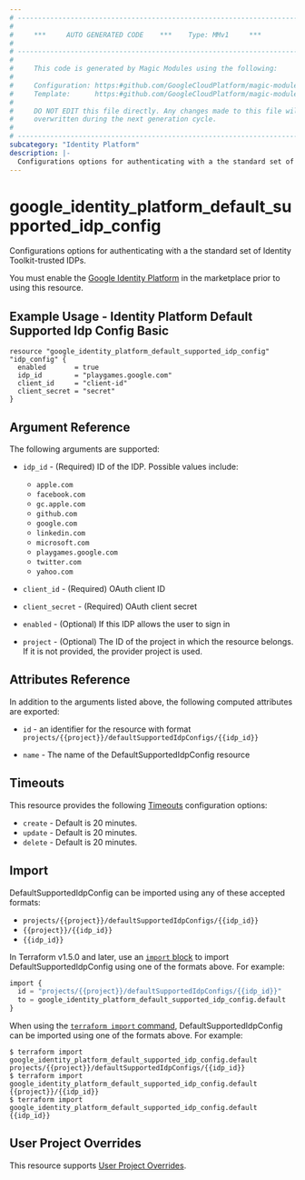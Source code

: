 ```yaml
---
# ----------------------------------------------------------------------------
#
#     ***     AUTO GENERATED CODE    ***    Type: MMv1     ***
#
# ----------------------------------------------------------------------------
#
#     This code is generated by Magic Modules using the following:
#
#     Configuration: https:#github.com/GoogleCloudPlatform/magic-modules/tree/main/mmv1/products/identityplatform/DefaultSupportedIdpConfig.yaml
#     Template:      https:#github.com/GoogleCloudPlatform/magic-modules/tree/main/mmv1/templates/terraform/resource.html.markdown.tmpl
#
#     DO NOT EDIT this file directly. Any changes made to this file will be
#     overwritten during the next generation cycle.
#
# ----------------------------------------------------------------------------
subcategory: "Identity Platform"
description: |-
  Configurations options for authenticating with a the standard set of Identity Toolkit-trusted IDPs.
---
```


# google_identity_platform_default_supported_idp_config

Configurations options for authenticating with a the standard set of Identity Toolkit-trusted IDPs.

You must enable the
[Google Identity Platform](https://console.cloud.google.com/marketplace/details/google-cloud-platform/customer-identity) in
the marketplace prior to using this resource.



## Example Usage - Identity Platform Default Supported Idp Config Basic


```hcl
resource "google_identity_platform_default_supported_idp_config" "idp_config" {
  enabled       = true
  idp_id        = "playgames.google.com"
  client_id     = "client-id"
  client_secret = "secret"
}
```

## Argument Reference

The following arguments are supported:


* `idp_id` -
  (Required)
  ID of the IDP. Possible values include:
  * `apple.com`
  * `facebook.com`
  * `gc.apple.com`
  * `github.com`
  * `google.com`
  * `linkedin.com`
  * `microsoft.com`
  * `playgames.google.com`
  * `twitter.com`
  * `yahoo.com`

* `client_id` -
  (Required)
  OAuth client ID

* `client_secret` -
  (Required)
  OAuth client secret


* `enabled` -
  (Optional)
  If this IDP allows the user to sign in

* `project` - (Optional) The ID of the project in which the resource belongs.
    If it is not provided, the provider project is used.



## Attributes Reference

In addition to the arguments listed above, the following computed attributes are exported:

* `id` - an identifier for the resource with format `projects/{{project}}/defaultSupportedIdpConfigs/{{idp_id}}`

* `name` -
  The name of the DefaultSupportedIdpConfig resource


## Timeouts

This resource provides the following
[Timeouts](https://developer.hashicorp.com/terraform/plugin/sdkv2/resources/retries-and-customizable-timeouts) configuration options:

- `create` - Default is 20 minutes.
- `update` - Default is 20 minutes.
- `delete` - Default is 20 minutes.

## Import


DefaultSupportedIdpConfig can be imported using any of these accepted formats:

* `projects/{{project}}/defaultSupportedIdpConfigs/{{idp_id}}`
* `{{project}}/{{idp_id}}`
* `{{idp_id}}`


In Terraform v1.5.0 and later, use an [`import` block](https://developer.hashicorp.com/terraform/language/import) to import DefaultSupportedIdpConfig using one of the formats above. For example:

```tf
import {
  id = "projects/{{project}}/defaultSupportedIdpConfigs/{{idp_id}}"
  to = google_identity_platform_default_supported_idp_config.default
}
```

When using the [`terraform import` command](https://developer.hashicorp.com/terraform/cli/commands/import), DefaultSupportedIdpConfig can be imported using one of the formats above. For example:

```
$ terraform import google_identity_platform_default_supported_idp_config.default projects/{{project}}/defaultSupportedIdpConfigs/{{idp_id}}
$ terraform import google_identity_platform_default_supported_idp_config.default {{project}}/{{idp_id}}
$ terraform import google_identity_platform_default_supported_idp_config.default {{idp_id}}
```

## User Project Overrides

This resource supports [User Project Overrides](https://registry.terraform.io/providers/hashicorp/google/latest/docs/guides/provider_reference#user_project_override).
